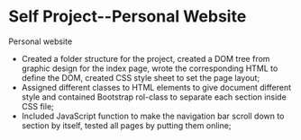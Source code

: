 # Self Project--Personal Website
Personal website
* Created a folder structure for the project, created a DOM tree from graphic design for the index page, wrote the corresponding HTML to define the DOM, created CSS style sheet to set the page layout;
* Assigned different classes to HTML elements to give document different style and contained Bootstrap rol-class to separate each section inside CSS file;
* Included JavaScript function to make the navigation bar scroll down to section by itself, tested all pages by putting them online; 
